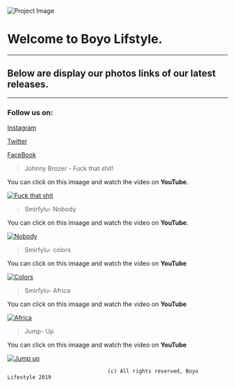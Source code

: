 ![Project Image](https://ia601408.us.archive.org/30/items/photoart1_20190627/WhatsApp%20Image%202019-05-11%20at%2002.40.24.jpeg)

# Welcome to Boyo Lifstyle.
---
## Below are display our photos links of our latest releases.
---
### Follow us on:

[Instagram](https://www.youtube.com/redirect?q=https%3A%2F%2Finstagram.com%2Fboyolife403%2F&redir_token=B_f5hhttlG6HaGoXY9s3OTh2rTd8MTU2MTg5Nzc4NkAxNTYxODExMzg2&event=video_description&v=boJewW5Mnxs)

[Twitter](https://www.youtube.com/redirect?q=https%3A%2F%2Ftwitter.com%2F%40boyolife403%2F&redir_token=B_f5hhttlG6HaGoXY9s3OTh2rTd8MTU2MTg5Nzc4NkAxNTYxODExMzg2&event=video_description&v=boJewW5Mnxs)

[FaceBook](https://www.youtube.com/redirect?q=https%3A%2F%2Ftwitter.com%2F%40boyolife403%2F&redir_token=B_f5hhttlG6HaGoXY9s3OTh2rTd8MTU2MTg5Nzc4NkAxNTYxODExMzg2&event=video_description&v=boJewW5Mnxs)



>Johnny Brozer - Fuck that shit!

You can click on this imaage and watch the video on **YouTube**.

[![Fuck that shit](https://ia801407.us.archive.org/26/items/johnnybrozercoverfuckthatshit/Johnny%20Brozer_cover%20fuck%20that%20shit.jpg)](https://www.youtube.com/watch?v=2efF13m7P70)

> Smirfylu- Nobody

You can click on this imaage and watch the video on **YouTube**.

[![Nobody](https://ia801408.us.archive.org/22/items/capturedecran6/Capture%20d%E2%80%99%C3%A9cran%20(6).png)](https://www.youtube.com/watch?v=boJewW5Mnxs)

> Smirfylu- colors

You can click on this imaage and watch the video on **YouTube**

[![Colors](https://ia801408.us.archive.org/22/items/capturedecran6/Capture%20d%E2%80%99%C3%A9cran%20(6).png)](https://www.youtube.com/watch?v=ECWM_h1dNC4&t=2s)

> Smirfylu- Africa

You can click on this imaage and watch the video on **YouTube**

[![Africa](https://ia601401.us.archive.org/35/items/smirfylucolourscover/-Smirfylu%20-Colours%20cover.jpg)](https://www.youtube.com/watch?v=lO7kBdgiXpc)

> Jump- Up

You can click on this imaage and watch the video on **YouTube**

[![Jump up](https://ia801407.us.archive.org/30/items/jump1copy/jump1%20-%20Copy.jpeg)](https://www.youtube.com/watch?v=r-0qeBxbhhE)


                                    (c) All rights reserved, Boyo Lifestyle 2019

